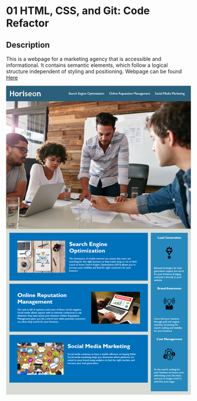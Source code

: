 # 01 HTML, CSS, and Git: Code Refactor

## Description
This is a webpage for a marketing agency that is accessible and informational.
It contains semantic elements, which follow a logical structure independent of styling and positioning.
Webpage can be found [Here](https://bergeb.github.io/challenge-01/Develop/index.html)

![Webpage Screenshot](/assets/images/01-html-css-git-homework-demo.png)
